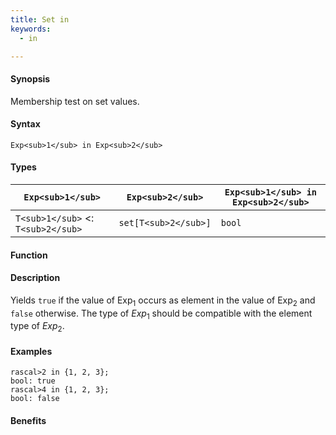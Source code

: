 ```yaml
---
title: Set in
keywords:
  - in

---
```


#### Synopsis

Membership test on set values.

#### Syntax

`Exp<sub>1</sub> in Exp<sub>2</sub>`

#### Types


| `Exp<sub>1</sub>`           |  `Exp<sub>2</sub>`     | `Exp<sub>1</sub> in Exp<sub>2</sub>`  |
| --- | --- | --- |
| `T<sub>1</sub>`  <: `T<sub>2</sub>` |  `set[T<sub>2</sub>]`  | `bool`                |


#### Function

#### Description

Yields `true` if the value of Exp<sub>1</sub> occurs as element in the value of Exp<sub>2</sub> and `false` otherwise. The type of _Exp_<sub>1</sub> should be compatible with the element type of _Exp_<sub>2</sub>.

#### Examples


```rascal-shell
rascal>2 in {1, 2, 3};
bool: true
rascal>4 in {1, 2, 3};
bool: false
```

#### Benefits


